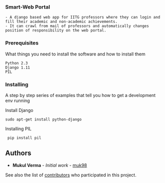 ### Smart-Web Portal

	- A django based web app for IITG professors where they can login and fill their academic and non-academic achievements.
	- It can crawl from mail of professors and automatically changes position of responsibility on the web portal.




### Prerequisites

What things you need to install the software and how to install them

```
Python 2.3
Django 1.11
PIL
```

### Installing

A step by step series of examples that tell you how to get a development env running

Install Django

```
sudo apt-get install python-django
```

Installing PIL 

```
 pip install pil 
```


## Authors

* **Mukul Verma** - *Initial work* - [muk98](https://github.com/muk98)

See also the list of [contributors](https://github.com/muk98/Web-Portal/graphs/contributors) who participated in this project.



